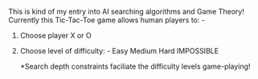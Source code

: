 This is kind of my entry into AI searching algorithms and Game Theory!
Currently this Tic-Tac-Toe game allows human players to: -
  1. Choose player X or O
  2. Choose level of difficulty: -
     Easy
     Medium
     Hard
     IMPOSSIBLE

     *Search depth constraints faciliate the difficulty levels game-playing!
